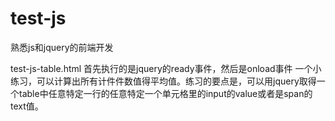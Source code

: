 test-js
=======

熟悉js和jquery的前端开发

test-js-table.html
  首先执行的是jquery的ready事件，然后是onload事件
  一个小练习，可以计算出所有计件件数值得平均值。练习的要点是，可以用jquery取得一个table中任意特定一行的任意特定一个单元格里的input的value或者是span的text值。
